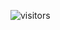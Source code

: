  ![visitors](https://visitor-badge.laobi.icu/badge?page_id=Daynoti.Daynoti)
 
<!---
Daydream-noti/Daydream-noti is a ✨ special ✨ repository because its `README.md` (this file) appears on your GitHub profile.
You can click the Preview link to take a look at your changes.
--->
